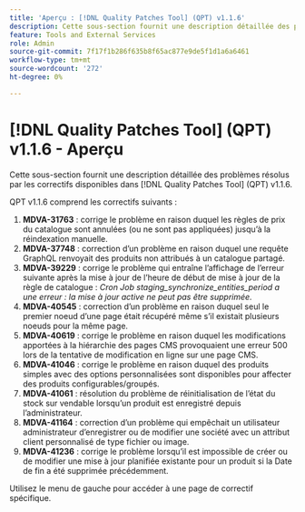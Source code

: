 ```yaml
---
title: 'Aperçu : [!DNL Quality Patches Tool] (QPT) v1.1.6'
description: Cette sous-section fournit une description détaillée des problèmes résolus par les correctifs disponibles dans [!DNL Quality Patches Tool] (QPT) v1.1.6.
feature: Tools and External Services
role: Admin
source-git-commit: 7f17f1b286f635b8f65ac877e9de5f1d1a6a6461
workflow-type: tm+mt
source-wordcount: '272'
ht-degree: 0%

---
```


# [!DNL Quality Patches Tool] (QPT) v1.1.6 - Aperçu

Cette sous-section fournit une description détaillée des problèmes résolus par les correctifs disponibles dans [!DNL Quality Patches Tool] (QPT) v1.1.6.

QPT v1.1.6 comprend les correctifs suivants :

1. **MDVA-31763** : corrige le problème en raison duquel les règles de prix du catalogue sont annulées (ou ne sont pas appliquées) jusqu’à la réindexation manuelle.
1. **MDVA-37748** : correction d’un problème en raison duquel une requête GraphQL renvoyait des produits non attribués à un catalogue partagé.
1. **MDVA-39229** : corrige le problème qui entraîne l’affichage de l’erreur suivante après la mise à jour de l’heure de début de mise à jour de la règle de catalogue : *Cron Job staging_synchronize_entities_period a une erreur : la mise à jour active ne peut pas être supprimée.*
1. **MDVA-40545** : correction d’un problème en raison duquel seul le premier noeud d’une page était récupéré même s’il existait plusieurs noeuds pour la même page.
1. **MDVA-40619** : corrige le problème en raison duquel les modifications apportées à la hiérarchie des pages CMS provoquaient une erreur 500 lors de la tentative de modification en ligne sur une page CMS.
1. **MDVA-41046** : corrige le problème en raison duquel des produits simples avec des options personnalisées sont disponibles pour affecter des produits configurables/groupés.
1. **MDVA-41061** : résolution du problème de réinitialisation de l’état du stock sur vendable lorsqu’un produit est enregistré depuis l’administrateur.
1. **MDVA-41164** : correction d’un problème qui empêchait un utilisateur administrateur d’enregistrer ou de modifier une société avec un attribut client personnalisé de type fichier ou image.
1. **MDVA-41236** : corrige le problème lorsqu’il est impossible de créer ou de modifier une mise à jour planifiée existante pour un produit si la Date de fin a été supprimée précédemment.

Utilisez le menu de gauche pour accéder à une page de correctif spécifique.
